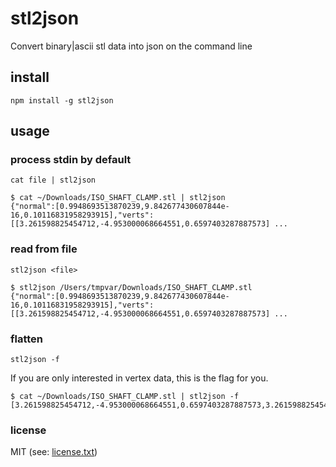 # stl2json

Convert binary|ascii stl data into json on the command line

## install

`npm install -g stl2json`

## usage

### process stdin by default

```cat file | stl2json```

```
$ cat ~/Downloads/ISO_SHAFT_CLAMP.stl | stl2json
{"normal":[0.9948693513870239,9.842677430607844e-16,0.10116831958293915],"verts":[[3.261598825454712,-4.953000068664551,0.6597403287887573] ...
```

### read from file 

```stl2json <file>```

```
$ stl2json /Users/tmpvar/Downloads/ISO_SHAFT_CLAMP.stl
{"normal":[0.9948693513870239,9.842677430607844e-16,0.10116831958293915],"verts":[[3.261598825454712,-4.953000068664551,0.6597403287887573] ...
```

### flatten

```stl2json -f```

If you are only interested in vertex data, this is the flag for you.

```
$ cat ~/Downloads/ISO_SHAFT_CLAMP.stl | stl2json -f
[3.261598825454712,-4.953000068664551,0.6597403287887573,3.261598825454712,-4.055254936218262,0.6597403287887573,3.251199960708618,
```

### license

MIT (see: [license.txt](blob/master/license.txt))
